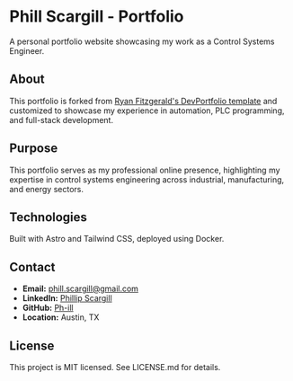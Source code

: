 # Phill Scargill - Portfolio

A personal portfolio website showcasing my work as a Control Systems Engineer.

## About

This portfolio is forked from [Ryan Fitzgerald's DevPortfolio template](https://github.com/RyanFitzgerald/devportfolio) and customized to showcase my experience in automation, PLC programming, and full-stack development.

## Purpose

This portfolio serves as my professional online presence, highlighting my expertise in control systems engineering across industrial, manufacturing, and energy sectors.

## Technologies

Built with Astro and Tailwind CSS, deployed using Docker.

## Contact

- **Email:** phill.scargill@gmail.com
- **LinkedIn:** [Phillip Scargill](https://www.linkedin.com/in/phillip-scargill-4a709a274/)
- **GitHub:** [Ph-ill](https://github.com/Ph-ill)
- **Location:** Austin, TX

## License

This project is MIT licensed. See LICENSE.md for details.

